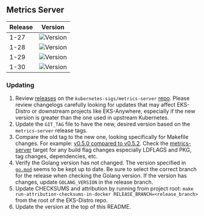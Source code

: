 ## Metrics Server

| Release | Version                                                      |
|---------|--------------------------------------------------------------|
| 1-27    | ![Version](https://img.shields.io/badge/version-v0.7.1-blue) |
| 1-28    | ![Version](https://img.shields.io/badge/version-v0.7.1-blue) |
| 1-29    | ![Version](https://img.shields.io/badge/version-v0.7.1-blue) |
| 1-30    | ![Version](https://img.shields.io/badge/version-v0.7.1-blue) |


### Updating

1. Review [releases](https://github.com/kubernetes-sigs/metrics-server/releases)
   on the `kubernetes-sigs/metrics-server`
   [repo](https://github.com/kubernetes-sigs/metrics-server). Please review
   changelogs carefully looking for updates that may affect EKS-Distro or
   downstream projects like EKS-Anywhere, especially if the new version is
   greater than the one used in upstream Kubernetes.
2. Update the `GIT_TAG` file to have the new, desired version based on the
   `metrics-server` release tags.
3. Compare the old tag to the new one, looking specifically for Makefile changes.
   For example:
   [v0.5.0 compared to v0.5.2](https://github.com/kubernetes-sigs/metrics-server/compare/v0.5.0...v0.5.2).
   Check the [metrics-server](https://github.com/kubernetes-sigs/metrics-server/blob/master/Makefile#L35)
   target for any build flag changes especially LDFLAGS and PKG, tag changes, dependencies, etc.
4. Verify the Golang version has not changed. The version specified in
   [`go.mod`](https://github.com/kubernetes-sigs/metrics-server/blob/master/go.mod)
   seems to be kept up to date. Be sure to select the correct branch for the
   release when checking the Golang version. If the version has changes, update
   `GOLANG_VERSION` in the release branch.
5. Update CHECKSUMS and attribution by running from project root:
   `make run-attribution-checksums-in-docker RELEASE_BRANCH=<release_branch>`
   from the root of the EKS-Distro repo.
6. Update the version at the top of this README.
